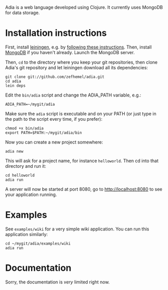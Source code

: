 Adia is a web language developed using Clojure. It currently uses MongoDB for data storage.

Installation instructions
=========================

First, install [leiningen](http://github.com/technomancy/leiningen), e.g. by [following these instructions](http://zef.me/2470/building-clojure-projects-with-leiningen). Then, install [MongoDB](http://www.mongodb.org) if you haven't already. Launch the MongoDB server.

Then, `cd` to the directory where you keep your git repositories, then clone
Adia's git repository and let leiningen download all its dependencies:

    git clone git://github.com/zefhemel/adia.git
    cd adia
    lein deps

Edit the `bin/adia` script and change the ADIA_PATH variable, e.g.:

    ADIA_PATH=~/mygit/adia

Make sure the `adia` script is executable and on your PATH (or just type in the path to the script every time, if you prefer):

    chmod +x bin/adia
    export PATH=$PATH:~/mygit/adia/bin

Now you can create a new project somewhere:

    adia new

This will ask for a project name, for instance `helloworld`. Then cd into that directory and run it:

    cd helloworld
    adia run

A server will now be started at port 8080, go to [http://localhost:8080](http://localhost:8080) to see your application running. 

Examples
========

See `examples/wiki` for a very simple wiki application. You can run this application similarly:

    cd ~/mygit/adia/examples/wiki
    adia run

Documentation
=============

Sorry, the documentation is *very* limited right now.
